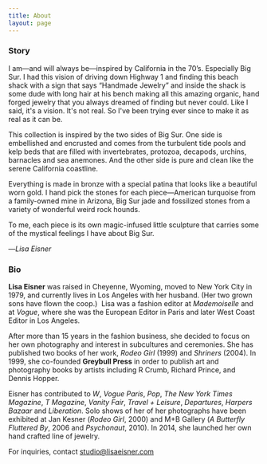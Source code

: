 ```yaml
---
title: About
layout: page
---
```


### Story

I am&mdash;and will always be&mdash;inspired by California in the 70&rsquo;s. Especially Big Sur. I had this vision of driving down Highway 1 and finding this beach shack with a sign that says &ldquo;Handmade Jewelry&rdquo; and inside the shack is some dude with long hair at his bench making all this amazing organic, hand forged jewelry that you always dreamed of finding but never could. Like I said, it's a vision. It's not real. So I've been trying ever since to make it as real as it can be.

This collection is inspired by the two sides of Big Sur. One side is embellished and encrusted and comes from the turbulent tide pools and kelp beds that are filled with  invertebrates, protozoa, decapods, urchins, barnacles and sea anemones. And the other side is pure and clean like the serene California coastline.

Everything is made in bronze with a special patina that looks like a beautiful worn gold. I hand pick the stones for each piece&mdash;American turquoise from a family-owned mine in Arizona, Big Sur jade and fossilized stones from a variety of wonderful weird rock hounds.

To me, each piece is its own magic-infused little sculpture that carries some of the mystical feelings I have about Big Sur.

&mdash;_Lisa Eisner_

### Bio

**Lisa Eisner** was raised in  Cheyenne, Wyoming, moved to New York City in 1979, and currently lives in Los Angeles with her husband. (Her two grown sons have flown the coop.)  Lisa was a fashion editor at _Mademoiselle_ and at _Vogue_, where she was the European Editor in Paris and later West Coast Editor in Los Angeles.  

After more than 15 years in the fashion business, she decided to focus on her own photography and interest in subcultures and ceremonies. She has published two books of her work, _Rodeo Girl_ (1999) and _Shriners_ (2004). In 1999, she co-founded **Greybull Press** in order to publish art and photography books by artists including R Crumb, Richard Prince, and Dennis Hopper.  

Eisner has contributed to _W_, _Vogue Paris_, _Pop_, _The New York Times Magazine_, _T Magazine_, _Vanity Fair_, _Travel + Leisure_, _Departures_, _Harpers Bazaar_ and _Liberation_. Solo shows of her of her photographs have been exhibited at Jan Kesner (_Rodeo Girl_, 2000) and M+B Gallery (_A Butterfly Fluttered By_, 2006 and _Psychonaut_, 2010). In 2014, she launched her own hand crafted line of jewelry.  

For inquiries, contact [studio@lisaeisner.com](mailto:studio@lisaeisner.com)
